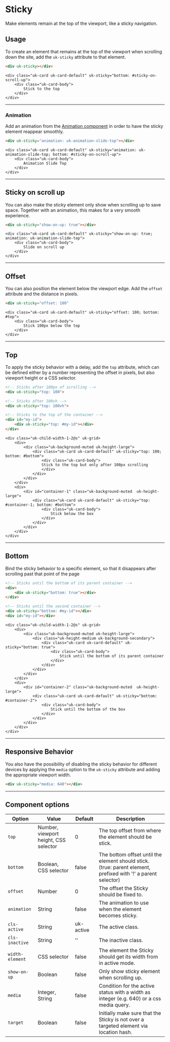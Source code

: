 # Sticky

<p class="uk-text-lead">Make elements remain at the top of the viewport, like a sticky navigation.</p>

## Usage

To create an element that remains at the top of the viewport when scrolling down the site, add the `uk-sticky` attribute to that element.

```html
<div uk-sticky></div>
```

```example
<div class="uk-card uk-card-default" uk-sticky="bottom: #sticky-on-scroll-up">
    <div class="uk-card-body">
        Stick to the top
    </div>
</div>
```

***

### Animation

Add an animation from the [Animation component](animation.md) in order to have the sticky element reappear smoothly.

```html
<div uk-sticky="animation: uk-animation-slide-top"></div>
```

```example
<div class="uk-card uk-card-default" uk-sticky="animation: uk-animation-slide-top; bottom: #sticky-on-scroll-up">
    <div class="uk-card-body">
        Animation Slide Top
    </div>
</div>
```

***

## Sticky on scroll up

You can also make the sticky element only show when scrolling up to save space. Together with an animation, this makes for a very smooth experience.

```html
<div uk-sticky="show-on-up: true"></div>
```

```example
<div class="uk-card uk-card-default" uk-sticky="show-on-up: true; animation: uk-animation-slide-top">
    <div class="uk-card-body">
        Slide on scroll up
    </div>
</div>
```

***

## Offset

You can also position the element below the viewport edge. Add the `offset` attribute and the distance in pixels.

```html
<div uk-sticky="offset: 100"
```

```example
<div class="uk-card uk-card-default" uk-sticky="offset: 100; bottom: #top">
    <div class="uk-card-body">
        Stick 100px below the top
    </div>
</div>
```

***

## Top

To apply the sticky behavior with a delay, add the `top` attribute, which can be defined either by a number representing the offset in pixels, but also viewport height or a CSS selector.

```html
<!-- Sticks after 100px of scrolling -->
<div uk-sticky="top: 100">

<!-- Sticks after 100vh -->
<div uk-sticky="top: 100vh">

<!-- Sticks to the top of the container -->
<div id="my-id">
    <div uk-sticky="top: #my-id"></div>
</div>
```

```example
<div class="uk-child-width-1-2@s" uk-grid>
    <div>
        <div class="uk-background-muted uk-height-large">
            <div class="uk-card uk-card-default" uk-sticky="top: 100; bottom: #bottom">
                <div class="uk-card-body">
                Stick to the top but only after 100px scrolling
                </div>
            </div>
        </div>
    </div>
    <div>
        <div id="container-1" class="uk-background-muted  uk-height-large">
            <div class="uk-card uk-card-default" uk-sticky="top: #container-1; bottom: #bottom">
                <div class="uk-card-body">
                    Stick below the box
                </div>
            </div>
        </div>
    </div>
</div>
```

***

## Bottom

Bind the sticky behavior to a specific element, so that it disappears after scrolling past that point of the page

```html
<!-- Sticks until the bottom of its parent container -->
<div>
    <div uk-sticky="bottom: true"></div>
</div>

<!-- Sticks until the second container -->
<div uk-sticky="bottom: #my-id"></div>
<div id="my-id"></div>
```

```example
<div class="uk-child-width-1-2@s" uk-grid>
    <div>
        <div class="uk-background-muted uk-height-large">
            <div class="uk-height-medium uk-background-secondary">
                <div class="uk-card uk-card-default" uk-sticky="bottom: true">
                    <div class="uk-card-body">
                        Stick until the bottom of its parent container
                    </div>
                </div>
            </div>
        </div>
    </div>
    <div>
        <div id="container-2" class="uk-background-muted  uk-height-large">
            <div class="uk-card uk-card-default" uk-sticky="bottom: #container-2">
                <div class="uk-card-body">
                    Stick until the bottom of the box
                </div>
            </div>
        </div>
    </div>
</div>
```

***

## Responsive Behavior

You also have the possibility of disabling the sticky behavior for different devices by applying the `media` option to the `uk-sticky` attribute and adding the appropriate viewport width.

```html
<div uk-sticky="media: 640"></div>
```

***

## Component options


| Option          | Value                                 | Default   | Description                                                                                                   |
|-----------------|---------------------------------------|-----------|---------------------------------------------------------------------------------------------------------------|
| `top`           | Number, viewport height, CSS selector | 0         | The top offset from where the element should be stick.                                                        |
| `bottom `       | Boolean, CSS selector                 | false     | The bottom offset until the element should stick. (true: parent element, prefixed with '!' a parent selector) |
| `offset `       | Number                                | 0         | The offset the Sticky should be fixed to.                                                                     |
| `animation `    | String                                | false     | The animation to use when the element becomes sticky.                                                         |
| `cls-active`    | String                                | uk-active | The active class.                                                                                             |
| `cls-inactive`  | String                                | ''        | The inactive class.                                                                                           |
| `width-element` | CSS selector                          | false     | The element the Sticky should get its width from in active mode.                                              |
| `show-on-up`    | Boolean                               | false     | Only show sticky element when scrolling up.                                                                   |
| `media `        | Integer, String                       | false     | Condition for the active status with a width as integer (e.g. 640) or a css media query.                      |
| `target `       | Boolean                               | false     | Initially make sure that the Sticky is not over a targeted element via location hash.                         |